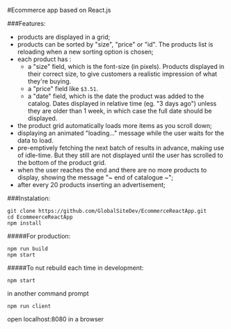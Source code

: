 #Ecommerce app based on React.js

###Features:
- products are displayed in a grid;
- products can be sorted by "size", "price" or "id". The products list is reloading when a new sorting option is chosen;
- each product has :
  - a "size" field, which is the font-size (in pixels). Products displayed in their correct size, to give customers a realistic impression of what they're buying.
  - a "price" field like `$3.51`.
  - a "date" field, which is the date the product was added to the catalog. Dates displayed in relative time (eg. "3 days ago") unless they are older than 1 week, in which case the full date should be displayed.
- the product grid automatically loads more items as you scroll down;
- displaying an animated "loading..." message while the user waits for the data to load.
- pre-emptively fetching the next batch of results in advance, making use of idle-time.  But they still are not displayed until the user has scrolled to the bottom of the product grid.
- when the user reaches the end and there are no more products to display, showing the message "~ end of catalogue ~";
- after every 20 products inserting an advertisement;

###Instalation:
```
git clone https://github.com/GlobalSiteDev/EcommerceReactApp.git
cd EcommeerceReactApp
npm install
```
#####For production:
```
npm run build
npm start
```
#####To nut rebuild each time in development:
```
npm start
```
in another command prompt
```
npm run client
```
open localhost:8080 in a browser
